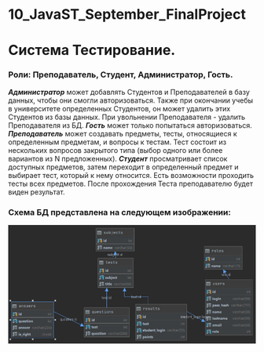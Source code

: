 # 10_JavaST_September_FinalProject

# Система Тестирование.
### Роли: Преподаватель, Студент, Администратор, Гость.
***Администратор*** может добавлять Студентов и Преподавателей в базу данных, чтобы они смогли авторизоваться. Также при окончании учебы в университете определенных Студентов, он может удалить этих Студентов из базы данных. При увольнении Преподавателя - удалить Преподавателя из БД.
***Гость*** может только попытаться авторизоваться.
***Преподаватель*** может создавать предметы, тесты, относящиеся к определенным предметам, и вопросы к тестам. Тест состоит из нескольких вопросов закрытого типа (выбор одного или более вариантов из N предложенных). 
***Студент*** просматривает список доступных предметов, затем переходит в определенный предмет и выбирает тест, который к нему относится. Есть возможности проходить тесты всех предметов. После прохождения Теста преподавателю будет виден результат.

### Схема БД представлена на следующем изображении:
![Image alt](https://github.com/IlyaMorozovM/10_JavaST_September_FinalProject/raw/main/db.png)
